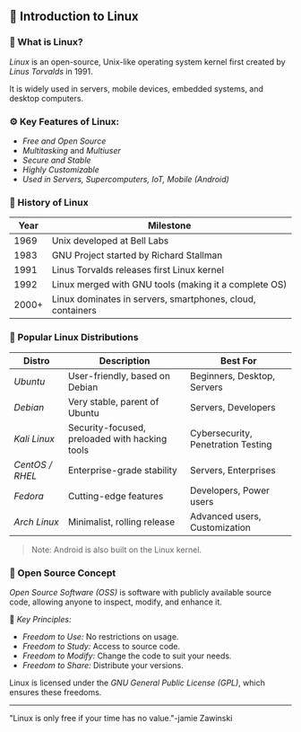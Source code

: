 ## 🐧 Introduction to Linux

### 🔑 What is Linux?

*Linux* is an open-source, Unix-like operating system kernel first created by *Linus Torvalds* in 1991.

It is widely used in servers, mobile devices, embedded systems, and desktop computers.

### ⚙ Key Features of Linux:
- *Free and Open Source*
- *Multitasking* and *Multiuser*
- *Secure and Stable*
- *Highly Customizable*
- *Used in Servers, Supercomputers, IoT, Mobile (Android)*


### 🧠 History of Linux

| Year  | Milestone |
|-------|------------|
| 1969  | Unix developed at Bell Labs |
| 1983  | GNU Project started by Richard Stallman |
| 1991  | Linus Torvalds releases first Linux kernel |
| 1992  | Linux merged with GNU tools (making it a complete OS) |
| 2000+ | Linux dominates in servers, smartphones, cloud, containers |


### 🧩 Popular Linux Distributions

| Distro           | Description                                           | Best For                                |
|------------------|-------------------------------------------------------|------------------------------------------|
| *Ubuntu*       | User-friendly, based on Debian                       | Beginners, Desktop, Servers              |
| *Debian*       | Very stable, parent of Ubuntu                         | Servers, Developers                      |
| *Kali Linux*   | Security-focused, preloaded with hacking tools        | Cybersecurity, Penetration Testing       |
| *CentOS / RHEL*| Enterprise-grade stability                            | Servers, Enterprises                     |
| *Fedora*       | Cutting-edge features                                 | Developers, Power users                  |
| *Arch Linux*   | Minimalist, rolling release                           | Advanced users, Customization            |


> Note: Android is also built on the Linux kernel.


### 🤝 Open Source Concept

*Open Source Software (OSS)* is software with publicly available source code, allowing anyone to inspect, modify, and enhance it.

🔐 *Key Principles:*
- *Freedom to Use:* No restrictions on usage.
- *Freedom to Study:* Access to source code.
- *Freedom to Modify:* Change the code to suit your needs.
- *Freedom to Share:* Distribute your versions.

Linux is licensed under the *GNU General Public License (GPL)*, which ensures these freedoms.

---
"Linux is only free if your time has no value."-jamie Zawinski
